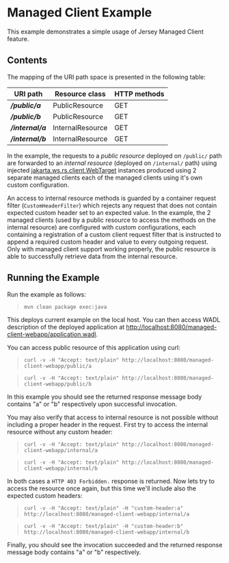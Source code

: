 [//]: # " Copyright (c) 2015, 2018 Oracle and/or its affiliates. All rights reserved. "
[//]: # " "
[//]: # " This program and the accompanying materials are made available under the "
[//]: # " terms of the Eclipse Distribution License v. 1.0, which is available at "
[//]: # " http://www.eclipse.org/org/documents/edl-v10.php. "
[//]: # " "
[//]: # " SPDX-License-Identifier: BSD-3-Clause "

Managed Client Example
======================

This example demonstrates a simple usage of Jersey Managed Client
feature.

Contents
--------

The mapping of the URI path space is presented in the following table:

URI path            | Resource class     | HTTP methods
------------------- | ------------------ | --------------
**_/public/a_**     | PublicResource     | GET
**_/public/b_**     | PublicResource     | GET
**_/internal/a_**   | InternalResource   | GET
**_/internal/b_**   | InternalResource   | GET

In the example, the requests to a *public resource* deployed on
`/public/` path are forwarded to an *internal resource* (deployed on
`/internal/` path) using injected
[jakarta.ws.rs.client.WebTarget](https://jax-rs-spec.java.net/nonav/2.0/apidocs/jakarta.ws.rs/client/WebTarget.html)
instances produced using 2 separate managed clients each of the managed
clients using it's own custom configuration.

An access to internal resource methods is guarded by a container request
filter (`CustomHeaderFilter`) which rejects any request that does not
contain expected custom header set to an expected value. In the example,
the 2 managed clients (used by a public resource to access the methods
on the internal resource) are configured with custom configurations,
each containing a registration of a custom client request filter that is
instructed to append a required custom header and value to every
outgoing request. Only with managed client support working properly, the
public resource is able to successfully retrieve data from the internal
resource.

Running the Example
-------------------

Run the example as follows:

>     mvn clean package exec:java

This deploys current example on the local host. You can then access WADL
description of the deployed application at
<http://localhost:8080/managed-client-webapp/application.wadl>.

You can access public resource of this application using curl:

>     curl -v -H "Accept: text/plain" http://localhost:8080/managed-client-webapp/public/a

>     curl -v -H "Accept: text/plain" http://localhost:8080/managed-client-webapp/public/b

In this example you should see the returned response message body
contains "a" or "b" respectively upon successful invocation.

You may also verify that access to internal resource is not possible
without including a proper header in the request. First try to access
the internal resource without any custom header:

>     curl -v -H "Accept: text/plain" http://localhost:8080/managed-client-webapp/internal/a

>     curl -v -H "Accept: text/plain" http://localhost:8080/managed-client-webapp/internal/b

In both cases a `HTTP 403 Forbidden.` response is returned. Now lets try
to access the resource once again, but this time we'll include also the
expected custom headers:

>     curl -v -H "Accept: text/plain" -H "custom-header:a" http://localhost:8080/managed-client-webapp/internal/a

>     curl -v -H "Accept: text/plain" -H "custom-header:b" http://localhost:8080/managed-client-webapp/internal/b

Finally, you should see the invocation succeeded and the returned response message body contains "a" or "b" respectively.
